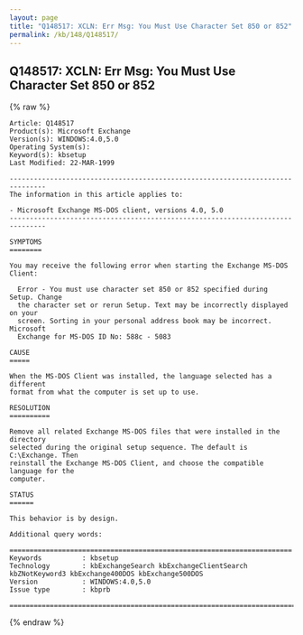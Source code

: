 ```yaml
---
layout: page
title: "Q148517: XCLN: Err Msg: You Must Use Character Set 850 or 852"
permalink: /kb/148/Q148517/
---
```


## Q148517: XCLN: Err Msg: You Must Use Character Set 850 or 852

{% raw %}

	Article: Q148517
	Product(s): Microsoft Exchange
	Version(s): WINDOWS:4.0,5.0
	Operating System(s): 
	Keyword(s): kbsetup
	Last Modified: 22-MAR-1999
	
	-------------------------------------------------------------------------------
	The information in this article applies to:
	
	- Microsoft Exchange MS-DOS client, versions 4.0, 5.0 
	-------------------------------------------------------------------------------
	
	SYMPTOMS
	========
	
	You may receive the following error when starting the Exchange MS-DOS Client:
	
	  Error - You must use character set 850 or 852 specified during Setup. Change
	  the character set or rerun Setup. Text may be incorrectly displayed on your
	  screen. Sorting in your personal address book may be incorrect. Microsoft
	  Exchange for MS-DOS ID No: 588c - 5083
	
	CAUSE
	=====
	
	When the MS-DOS Client was installed, the language selected has a different
	format from what the computer is set up to use.
	
	RESOLUTION
	==========
	
	Remove all related Exchange MS-DOS files that were installed in the directory
	selected during the original setup sequence. The default is C:\Exchange. Then
	reinstall the Exchange MS-DOS Client, and choose the compatible language for the
	computer.
	
	STATUS
	======
	
	This behavior is by design.
	
	Additional query words:
	
	======================================================================
	Keywords          : kbsetup 
	Technology        : kbExchangeSearch kbExchangeClientSearch kbZNotKeyword3 kbExchange400DOS kbExchange500DOS
	Version           : WINDOWS:4.0,5.0
	Issue type        : kbprb
	
	=============================================================================
	

{% endraw %}
